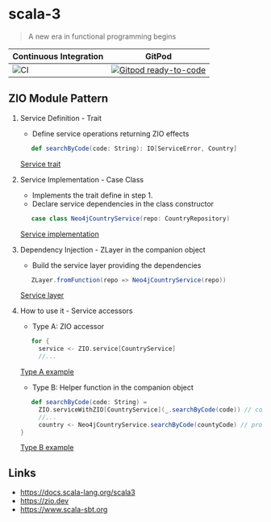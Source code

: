 # scala-3

> A new era in functional programming begins

| Continuous Integration                                                       | GitPod                                                                                                                                                     |
|------------------------------------------------------------------------------|------------------------------------------------------------------------------------------------------------------------------------------------------------|
| ![CI](https://github.com/butcherless/scala-3/workflows/Scala%20CI/badge.svg) | [![Gitpod ready-to-code](https://img.shields.io/badge/Gitpod-ready--to--code-blue?logo=gitpod)](https://gitpod.io/#https://github.com/butcherless/scala-3) |

## ZIO Module Pattern

1. Service Definition - Trait

    - Define service operations returning ZIO effects

   ```scala
      def searchByCode(code: String): IO[ServiceError, Country]
   ```
   [Service trait](https://github.com/butcherless/scala-3/blob/main/pills/src/main/scala/com/cmartin/learn/ServiceAccessorPill.scala#L53)

2. Service Implementation - Case Class

    - Implements the trait define in step 1.
    - Declare service dependencies in the class constructor

   ```scala
      case class Neo4jCountryService(repo: CountryRepository)
   ```
   [Service implementation](https://github.com/butcherless/scala-3/blob/main/pills/src/main/scala/com/cmartin/learn/ServiceAccessorPill.scala#L55)

3. Dependency Injection - ZLayer in the companion object

    - Build the service layer providing the dependencies

   ```scala
      ZLayer.fromFunction(repo => Neo4jCountryService(repo))
   ```
   [Service layer](https://github.com/butcherless/scala-3/blob/main/pills/src/main/scala/com/cmartin/learn/ServiceAccessorPill.scala#L65)

4. How to use it - Service accessors

    - Type A: ZIO accessor
   ```scala
      for {
        service <- ZIO.service[CountryService]
        //...
   ```
   [Type A example](https://github.com/butcherless/scala-3/blob/main/pills/src/test/scala/com/cmartin/learn/ServiceAccessorPillSpec.scala#L27)

    - Type B: Helper function in the companion object
   ```scala
      def searchByCode(code: String) = 
        ZIO.serviceWithZIO[CountryService](_.searchByCode(code)) // companion object
        //...
        country <- Neo4jCountryService.searchByCode(countyCode) // program
   }
   
   ```
   [Type B example](https://github.com/butcherless/scala-3/blob/main/pills/src/test/scala/com/cmartin/learn/ServiceAccessorPillSpec.scala#L40)

## Links

- https://docs.scala-lang.org/scala3
- https://zio.dev
- https://www.scala-sbt.org
